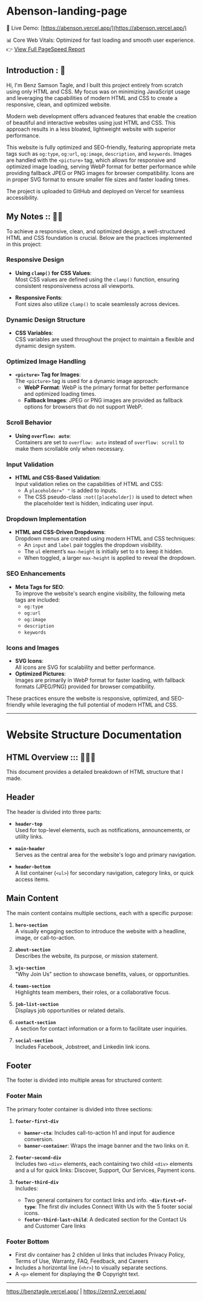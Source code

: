 # Abenson-landing-page

🚀 Live Demo: [https://abenson.vercel.app/](https://abenson.vercel.app/)

📊 Core Web Vitals: Optimized for fast loading and smooth user experience.
👉 [View Full PageSpeed Report](https://pagespeed.web.dev/analysis/https-abenson-vercel-app/ph63i4qhwb?form_factor=desktop)

## Introduction : 🤟

Hi, I'm Benz Samson Tagle, and I built this project entirely from scratch using only HTML and CSS. My focus was on minimizing JavaScript usage and leveraging the capabilities of modern HTML and CSS to create a responsive, clean, and optimized website.

Modern web development offers advanced features that enable the creation of beautiful and interactive websites using just HTML and CSS. This approach results in a less bloated, lightweight website with superior performance.

This website is fully optimized and SEO-friendly, featuring appropriate meta tags such as `og:type`, `og:url`, `og:image`, `description`, and `keywords`. Images are handled with the `<picture>` tag, which allows for responsive and optimized image loading, serving WebP format for better performance while providing fallback JPEG or PNG images for browser compatibility. Icons are in proper SVG format to ensure smaller file sizes and faster loading times.

The project is uploaded to GitHub and deployed on Vercel for seamless accessibility.

## My Notes :: 🤟🤟

To achieve a responsive, clean, and optimized design, a well-structured HTML and CSS foundation is crucial. Below are the practices implemented in this project:

### Responsive Design

- **Using `clamp()` for CSS Values**:  
  Most CSS values are defined using the `clamp()` function, ensuring consistent responsiveness across all viewports.

- **Responsive Fonts**:  
  Font sizes also utilize `clamp()` to scale seamlessly across devices.

### Dynamic Design Structure

- **CSS Variables**:  
  CSS variables are used throughout the project to maintain a flexible and dynamic design system.

### Optimized Image Handling

- **`<picture>` Tag for Images**:  
  The `<picture>` tag is used for a dynamic image approach:
  - **WebP Format**: WebP is the primary format for better performance and optimized loading times.
  - **Fallback Images**: JPEG or PNG images are provided as fallback options for browsers that do not support WebP.

### Scroll Behavior

- **Using `overflow: auto`**:  
  Containers are set to `overflow: auto` instead of `overflow: scroll` to make them scrollable only when necessary.

### Input Validation

- **HTML and CSS-Based Validation**:  
  Input validation relies on the capabilities of HTML and CSS:
  - A `placeholder=" "` is added to inputs.
  - The CSS pseudo-class `:not([placeholder])` is used to detect when the placeholder text is hidden, indicating user input.

### Dropdown Implementation

- **HTML and CSS-Driven Dropdowns**:  
  Dropdown menus are created using modern HTML and CSS techniques:
  - An `input` and `label` pair toggles the dropdown visibility.
  - The `ul` element’s `max-height` is initially set to `0` to keep it hidden.
  - When toggled, a larger `max-height` is applied to reveal the dropdown.

### SEO Enhancements

- **Meta Tags for SEO**:  
  To improve the website's search engine visibility, the following meta tags are included:
  - `og:type`
  - `og:url`
  - `og:image`
  - `description`
  - `keywords`

### Icons and Images

- **SVG Icons**:  
  All icons are SVG for scalability and better performance.
- **Optimized Pictures**:  
  Images are primarily in WebP format for faster loading, with fallback formats (JPEG/PNG) provided for browser compatibility.

These practices ensure the website is responsive, optimized, and SEO-friendly while leveraging the full potential of modern HTML and CSS.

---

# Website Structure Documentation

## HTML Overview ::: 🤟🤟🤟

This document provides a detailed breakdown of HTML structure that I made.

## Header

The header is divided into three parts:

- **`header-top`**  
  Used for top-level elements, such as notifications, announcements, or utility links.

- **`main-header`**  
  Serves as the central area for the website's logo and primary navigation.

- **`header-bottom`**  
  A list container (`<ul>`) for secondary navigation, category links, or quick access items.

## Main Content

The main content contains multiple sections, each with a specific purpose:

1. **`hero-section`**  
   A visually engaging section to introduce the website with a headline, image, or call-to-action.

2. **`about-section`**  
   Describes the website, its purpose, or mission statement.

3. **`wju-section`**  
   "Why Join Us" section to showcase benefits, values, or opportunities.

4. **`teams-section`**  
   Highlights team members, their roles, or a collaborative focus.

5. **`job-list-section`**  
   Displays job opportunities or related details.

6. **`contact-section`**  
   A section for contact information or a form to facilitate user inquiries.

7. **`social-section`**  
   Includes Facebook, Jobstreet, and Linkedin link icons.

## Footer

The footer is divided into multiple areas for structured content:

### Footer Main

The primary footer container is divided into three sections:

1. **`footer-first-div`**

   - **`banner-cta`**: Includes call-to-action h1 and input for audience conversion.
   - **`banner-container`**: Wraps the image banner and the two links on it.

2. **`footer-second-div`**  
   Includes two `<div>` elements, each containing two child `<div>` elements and a ul for quick links: Discover, Support, Our Services, Payment icons.

3. **`footer-third-div`**  
   Includes:
   - Two general containers for contact links and info. -**`div:first-of-type`**: The first div includes Connect With Us with the 5 footer social icons.
   - **`footer-third-last-child`**: A dedicated section for the Contact Us and Customer Care links

### Footer Bottom

- First div container has 2 childen ul links that includes Privacy Policy, Terms of Use, Warranty, FAQ, Feedback, and Careers
- Includes a horizontal line (`<hr>`) to visually separate sections.
- A `<p>` element for displaying the © Copyright text.

---

https://benztagle.vercel.app/ | https://zenn2.vercel.app/
